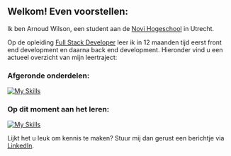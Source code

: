 ## Welkom! Even voorstellen:

Ik ben Arnoud Wilson, een student aan de [Novi Hogeschool](https://www.novi.nl/) in Utrecht. 

Op de opleiding [Full Stack Developer](https://www.novi.nl/full-stack-developer/) leer ik in 12 maanden tijd eerst front end development en daarna back end development. Hieronder vind u een actueel overzicht van mijn leertraject:

### Afgeronde onderdelen:
[![My Skills](https://skillicons.dev/icons?i=html,css,js,figma,bootstrap,react,git,nodejs,postman)](https://skillicons.dev)

### Op dit moment aan het leren:
[![My Skills](https://skillicons.dev/icons?i=java,postgres,spring)](https://skillicons.dev)

Lijkt het u leuk om kennis te maken? Stuur mij dan gerust een berichtje via [LinkedIn](https://www.linkedin.com/in/arnoud-wilson/).
